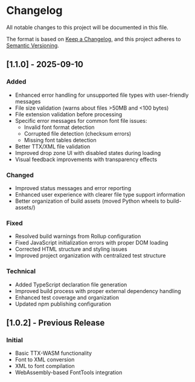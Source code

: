 # Changelog

All notable changes to this project will be documented in this file.

The format is based on [Keep a Changelog](https://keepachangelog.com/en/1.0.0/),
and this project adheres to
[Semantic Versioning](https://semver.org/spec/v2.0.0.html).

## [1.1.0] - 2025-09-10

### Added

- Enhanced error handling for unsupported file types with user-friendly messages
- File size validation (warns about files >50MB and <100 bytes)
- File extension validation before processing
- Specific error messages for common font file issues:
  - Invalid font format detection
  - Corrupted file detection (checksum errors)
  - Missing font tables detection
- Better TTX/XML file validation
- Improved drop zone UI with disabled states during loading
- Visual feedback improvements with transparency effects

### Changed

- Improved status messages and error reporting
- Enhanced user experience with clearer file type support information
- Better organization of build assets (moved Python wheels to build-assets/)

### Fixed

- Resolved build warnings from Rollup configuration
- Fixed JavaScript initialization errors with proper DOM loading
- Corrected HTML structure and styling issues
- Improved project organization with centralized test structure

### Technical

- Added TypeScript declaration file generation
- Improved build process with proper external dependency handling
- Enhanced test coverage and organization
- Updated npm publishing configuration

## [1.0.2] - Previous Release

### Initial

- Basic TTX-WASM functionality
- Font to XML conversion
- XML to font compilation
- WebAssembly-based FontTools integration

